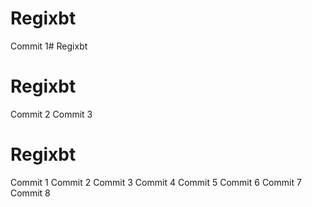 # Regixbt
Commit 1# Regixbt
# Regixbt
Commit 2
Commit 3
# Regixbt
Commit 1
Commit 2
Commit 3
Commit 4
Commit 5
Commit 6
Commit 7
Commit 8
